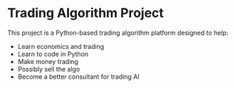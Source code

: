 # Trading Algorithm Project

This project is a Python-based trading algorithm platform designed to help:
- Learn economics and trading
- Learn to code in Python
- Make money trading
- Possibly sell the algo
- Become a better consultant for trading AI
